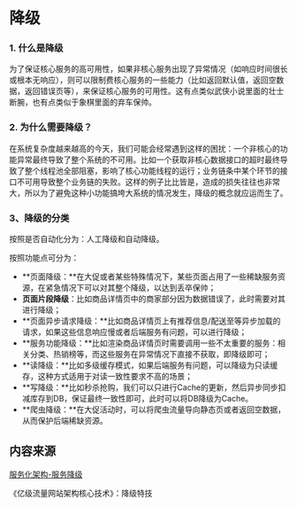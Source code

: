 # 降级

### 1. 什么是降级

为了保证核心服务的高可用性，如果非核心服务出现了异常情况（如响应时间很长或根本无响应），则可以限制费核心服务的一些能力（比如返回默认值，返回空数据，返回错误页等），来保证核心服务的可用性。这有点类似武侠小说里面的壮士断腕，也有点类似于象棋里面的弃车保帅。

### 2. 为什么需要降级？

在系统复杂度越来越高的今天，我们可能会经常遇到这样的困扰：一个非核心的功能异常最终导致了整个系统的不可用。比如一个获取非核心数据接口的超时最终导致了整个线程池全部阻塞，影响了核心功能线程的运行；业务链条中某个环节的接口不可用导致整个业务链的失败。这样的例子比比皆是，造成的损失往往也非常大，所以为了避免这种小功能搞垮大系统的情况发生，降级的概念就应运而生了。

### 3、降级的分类

按照是否自动化分为：人工降级和自动降级。

按照功能点可分为：

* **页面降级：**在大促或者某些特殊情况下，某些页面占用了一些稀缺服务资源，在紧急情况下可以对其整个降级，以达到丢卒保帅；
* **页面片段降级**：比如商品详情页中的商家部分因为数据错误了，此时需要对其进行降级；
* **页面异步请求降级：**比如商品详情页上有推荐信息/配送至等异步加载的请求，如果这些信息响应慢或者后端服务有问题，可以进行降级；
* **服务功能降级：**比如渲染商品详情页时需要调用一些不太重要的服务：相关分类、热销榜等，而这些服务在异常情况下直接不获取，即降级即可；
* **读降级：**比如多级缓存模式，如果后端服务有问题，可以降级为只读缓存，这种方式适用于对读一致性要求不高的场景；
* **写降级：**比如秒杀抢购，我们可以只进行Cache的更新，然后异步同步扣减库存到DB，保证最终一致性即可，此时可以将DB降级为Cache。
* **爬虫降级：**在大促活动时，可以将爬虫流量导向静态页或者返回空数据，从而保护后端稀缺资源。



## 内容来源

[服务化架构-服务降级](http://fengfu.io/2017/04/23/%E6%9C%8D%E5%8A%A1%E5%8C%96%E6%9E%B6%E6%9E%84-%E6%9C%8D%E5%8A%A1%E9%99%8D%E7%BA%A7/)

《亿级流量网站架构核心技术》：降级特技

